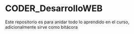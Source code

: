 # CODER_DesarrolloWEB
Este repositorio es para anidar todo lo aprendido en el curso, adicionalmente sirve como bitácora 

